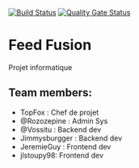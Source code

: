 [![Build Status](https://travis-ci.com/PInfo-2020/PInfo-1.svg?branch=master)](https://travis-ci.com/PInfo-2020/PInfo-1)
[![Quality Gate Status](https://sonarcloud.io/api/project_badges/measure?project=PInfo-2020_PInfo-1&metric=alert_status)](https://sonarcloud.io/dashboard?id=PInfo-2020_PInfo-1)

# Feed Fusion 

Projet informatique 

## Team members:

- TopFox : Chef de projet
- @Rozozepine : Admin Sys
- @Vossitu : Backend dev
- Jimmysburgger : Backend dev
- JeremieGuy : Frontend dev
- jlstoupy98: Frontend dev
